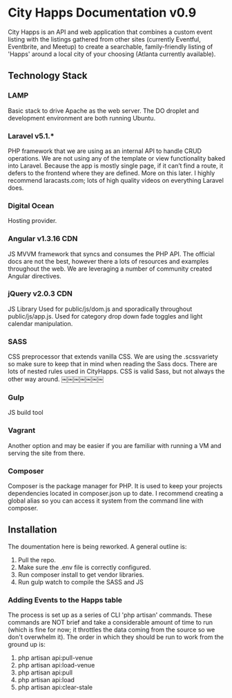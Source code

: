 # City Happs Documentation v0.9

City Happs is an API and web application that combines a custom event listing with the listings gathered from other sites (currently Eventful, Eventbrite, and Meetup) to create a searchable, family-friendly listing of 'Happs' around a local city of your choosing (Atlanta currently available).

## Technology Stack

### LAMP

Basic stack to drive Apache as the web server. The DO droplet and development environment are both running Ubuntu.

### Laravel v5.1.*

PHP framework that we are using as an internal API to handle CRUD operations. We are not using any of the template or view functionality baked into Laravel. Because the app is mostly single page, if it can’t find a route, it defers to the front­end where they are defined. More on this later. I highly recommend laracasts.com; lots of high quality videos on everything Laravel does.

### Digital Ocean

Hosting provider.

### Angular ­v1.3.16 CDN

JS MVVM framework that syncs and consumes the PHP API. The official docs are not the best, however there a lots of resources and examples throughout the web. We are leveraging a number of community created Angular directives.

### jQuery ­v2.0.3 CDN 

JS Library­ Used for public/js/dom.js and sporadically throughout public/js/app.js. Used for category drop down fade toggles and light calendar manipulation.

### SASS

CSS preprocessor that extends vanilla CSS. We are using the .scssvariety so make sure to keep that in mind when reading the Sass docs. There are lots of nested rules used in CityHapps. CSS is valid Sass, but not always the other way around.
￼￼￼￼￼￼￼
### Gulp

JS build tool

### Vagrant

Another option and may be easier if you are familiar with running a VM and serving the site from there.

### Composer

Composer is the package manager for PHP. It is used to keep your projects dependencies located in composer.json up to date. I recommend creating a global alias so you can access it system from the command line with composer.

## Installation

The doumentation here is being reworked. A general outline is:

1. Pull the repo.
2. Make sure the .env file is correctly configured.
3. Run composer install to get vendor libraries.
4. Run gulp watch to compile the SASS and JS

### Adding Events to the Happs table

The process is set up as a series of CLI 'php artisan' commands. These commands are NOT brief and take a considerable amount of time to run (which is fine for now; it throttles the data coming from the source so we don't overwhelm it). The order in which they should be run to work from the ground up is:

1. php artisan api:pull-venue
2. php artisan api:load-venue
3. php artisan api:pull
4. php artisan api:load
5. php artisan api:clear-stale